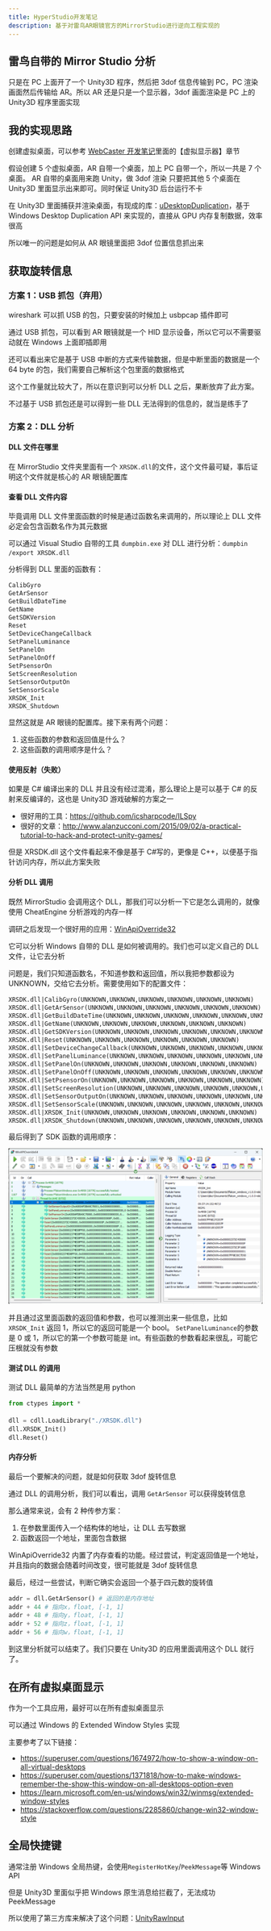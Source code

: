 ```yaml
---
title: HyperStudio开发笔记
description: 基于对雷鸟AR眼镜官方的MirrorStudio进行逆向工程实现的
---
```


## 雷鸟自带的 Mirror Studio 分析

只是在 PC 上面开了一个 Unity3D 程序，然后把 3dof 信息传输到 PC，PC 渲染画面然后传输给 AR。所以 AR 还是只是一个显示器，3dof 画面渲染是 PC 上的 Unity3D 程序里面实现

## 我的实现思路

创建虚拟桌面，可以参考 [WebCaster 开发笔记](https://discretetom.github.io/posts/web-caster/)里面的【虚拟显示器】章节

假设创建 5 个虚拟桌面，AR 自带一个桌面，加上 PC 自带一个，所以一共是 7 个桌面。
AR 自带的桌面用来跑 Unity，做 3dof 渲染
只要把其他 5 个桌面在 Unity3D 里面显示出来即可。同时保证 Unity3D 后台运行不卡

在 Unity3D 里面捕获并渲染桌面，有现成的库：[uDesktopDuplication](https://github.com/hecomi/uDesktopDuplication)，基于 Windows Desktop Duplication API 来实现的，直接从 GPU 内存复制数据，效率很高

所以唯一的问题是如何从 AR 眼镜里面把 3dof 位置信息抓出来

## 获取旋转信息

### 方案 1：USB 抓包（弃用）

wireshark 可以抓 USB 的包，只要安装的时候加上 usbpcap 插件即可

通过 USB 抓包，可以看到 AR 眼镜就是一个 HID 显示设备，所以它可以不需要驱动就在 Windows 上面即插即用

还可以看出来它是基于 USB 中断的方式来传输数据，但是中断里面的数据是一个 64 byte 的包，我们需要自己解析这个包里面的数据格式

这个工作量就比较大了，所以在意识到可以分析 DLL 之后，果断放弃了此方案。

不过基于 USB 抓包还是可以得到一些 DLL 无法得到的信息的，就当是练手了

### 方案 2：DLL 分析

#### DLL 文件在哪里

在 MirrorStudio 文件夹里面有一个 `XRSDK.dll`的文件，这个文件最可疑，事后证明这个文件就是核心的 AR 眼镜配置库

#### 查看 DLL 文件内容

毕竟调用 DLL 文件里面函数的时候是通过函数名来调用的，所以理论上 DLL 文件必定会包含函数名作为其元数据

可以通过 Visual Studio 自带的工具 `dumpbin.exe` 对 DLL 进行分析：`dumpbin /export XRSDK.dll`

分析得到 DLL 里面的函数有：

```
CalibGyro
GetArSensor
GetBuildDateTime
GetName
GetSDKVersion
Reset
SetDeviceChangeCallback
SetPanelLuminance
SetPanelOn
SetPanelOnOff
SetPsensorOn
SetScreenResolution
SetSensorOutputOn
SetSensorScale
XRSDK_Init
XRSDK_Shutdown
```

显然这就是 AR 眼镜的配置库。接下来有两个问题：

1. 这些函数的参数和返回值是什么？
2. 这些函数的调用顺序是什么？

#### 使用反射（失败）

如果是 C# 编译出来的 DLL 并且没有经过混淆，那么理论上是可以基于 C# 的反射来反编译的，这也是 Unity3D 游戏破解的方案之一

- 很好用的工具：https://github.com/icsharpcode/ILSpy
- 很好的文章：http://www.alanzucconi.com/2015/09/02/a-practical-tutorial-to-hack-and-protect-unity-games/

但是 XRSDK.dll 这个文件看起来不像是基于 C#写的，更像是 C++，以便基于指针访问内存，所以此方案失败

#### 分析 DLL 调用

既然 MirrorStudio 会调用这个 DLL，那我们可以分析一下它是怎么调用的，就像使用 CheatEngine 分析游戏的内存一样

调研之后发现一个很好用的应用：[WinApiOverride32](http://jacquelin.potier.free.fr/winapioverride32/)

它可以分析 Windows 自带的 DLL 是如何被调用的。我们也可以定义自己的 DLL 文件，让它去分析

问题是，我们只知道函数名，不知道参数和返回值，所以我把参数都设为 UNKNOWN，交给它去分析。需要使用如下的配置文件：

```
XRSDK.dll|CalibGyro(UNKNOWN,UNKNOWN,UNKNOWN,UNKNOWN,UNKNOWN,UNKNOWN)
XRSDK.dll|GetArSensor(UNKNOWN,UNKNOWN,UNKNOWN,UNKNOWN,UNKNOWN,UNKNOWN)
XRSDK.dll|GetBuildDateTime(UNKNOWN,UNKNOWN,UNKNOWN,UNKNOWN,UNKNOWN,UNKNOWN)
XRSDK.dll|GetName(UNKNOWN,UNKNOWN,UNKNOWN,UNKNOWN,UNKNOWN,UNKNOWN)
XRSDK.dll|GetSDKVersion(UNKNOWN,UNKNOWN,UNKNOWN,UNKNOWN,UNKNOWN,UNKNOWN)
XRSDK.dll|Reset(UNKNOWN,UNKNOWN,UNKNOWN,UNKNOWN,UNKNOWN,UNKNOWN)
XRSDK.dll|SetDeviceChangeCallback(UNKNOWN,UNKNOWN,UNKNOWN,UNKNOWN,UNKNOWN,UNKNOWN)
XRSDK.dll|SetPanelLuminance(UNKNOWN,UNKNOWN,UNKNOWN,UNKNOWN,UNKNOWN,UNKNOWN)
XRSDK.dll|SetPanelOn(UNKNOWN,UNKNOWN,UNKNOWN,UNKNOWN,UNKNOWN,UNKNOWN)
XRSDK.dll|SetPanelOnOff(UNKNOWN,UNKNOWN,UNKNOWN,UNKNOWN,UNKNOWN,UNKNOWN)
XRSDK.dll|SetPsensorOn(UNKNOWN,UNKNOWN,UNKNOWN,UNKNOWN,UNKNOWN,UNKNOWN)
XRSDK.dll|SetScreenResolution(UNKNOWN,UNKNOWN,UNKNOWN,UNKNOWN,UNKNOWN,UNKNOWN)
XRSDK.dll|SetSensorOutputOn(UNKNOWN,UNKNOWN,UNKNOWN,UNKNOWN,UNKNOWN,UNKNOWN)
XRSDK.dll|SetSensorScale(UNKNOWN,UNKNOWN,UNKNOWN,UNKNOWN,UNKNOWN,UNKNOWN)
XRSDK.dll|XRSDK_Init(UNKNOWN,UNKNOWN,UNKNOWN,UNKNOWN,UNKNOWN,UNKNOWN)
XRSDK.dll|XRSDK_Shutdown(UNKNOWN,UNKNOWN,UNKNOWN,UNKNOWN,UNKNOWN,UNKNOWN)
```

最后得到了 SDK 函数的调用顺序：

![55-1](./_img/55-1.png)

并且通过这里面函数的返回值和参数，也可以推测出来一些信息，比如 `XRSDK_Init` 返回 1，所以它的返回可能是一个 bool。 `SetPanelLuminance`的参数是 0 或 1，所以它的第一个参数可能是 int。有些函数的参数看起来很乱，可能它压根就没有参数

#### 测试 DLL 的调用

测试 DLL 最简单的方法当然是用 python

```py
from ctypes import *

dll = cdll.LoadLibrary("./XRSDK.dll")
dll.XRSDK_Init()
dll.Reset()
```

#### 内存分析

最后一个要解决的问题，就是如何获取 3dof 旋转信息

通过 DLL 的调用分析，我们可以看出，调用 `GetArSensor` 可以获得旋转信息

那么通常来说，会有 2 种传参方案：

1. 在参数里面传入一个结构体的地址，让 DLL 去写数据
2. 函数返回一个地址，里面包含数据

WinApiOverride32 内置了内存查看的功能。经过尝试，判定返回值是一个地址，并且指向的数据会随着时间改变，很可能就是 3dof 旋转信息

最后，经过一些尝试，判断它确实会返回一个基于四元数的旋转值

```py
addr = dll.GetArSensor() # 返回的是内存地址
addr + 44 # 指向x，float, [-1, 1]
addr + 48 # 指向y，float, [-1, 1]
addr + 52 # 指向z，float, [-1, 1]
addr + 56 # 指向w，float, [-1, 1]
```

到这里分析就可以结束了。我们只要在 Unity3D 的应用里面调用这个 DLL 就行了。

## 在所有虚拟桌面显示

作为一个工具应用，最好可以在所有虚拟桌面显示

可以通过 Windows 的 Extended Window Styles 实现

主要参考了以下链接：

- https://superuser.com/questions/1674972/how-to-show-a-window-on-all-virtual-desktops
- https://superuser.com/questions/1371818/how-to-make-windows-remember-the-show-this-window-on-all-desktops-option-even
- https://learn.microsoft.com/en-us/windows/win32/winmsg/extended-window-styles
- https://stackoverflow.com/questions/2285860/change-win32-window-style

## 全局快捷键

通常注册 Windows 全局热键，会使用`RegisterHotKey`/`PeekMessage`等 Windows API

但是 Unity3D 里面似乎把 Windows 原生消息给拦截了，无法成功 PeekMessage

所以使用了第三方库来解决了这个问题：[UnityRawInput](https://github.com/Elringus/UnityRawInput)
